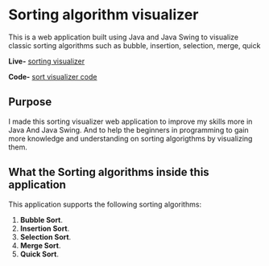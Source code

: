 # Sorting algorithm visualizer

This is a web application built using Java and Java Swing to visualize classic sorting algorithms such as bubble, insertion, selection, merge, quick 

**Live-** [sorting visualizer](https://github.com/Haroon04032003/Sorting-Visualizer/edit/main/README.MD#L6C0/) 

**Code-** [sort visualizer code](https://github.com/Haroon04032003/Sorting-Visualizer/)

## Purpose

I made this sorting visualizer web application to improve my skills more in
Java And Java Swing. And to help the beginners in programming to gain more knowledge and understanding on sorting algorigthms by visualizing them.

## What the Sorting algorithms inside this application

This application supports the following sorting algorithms:

1. **Bubble Sort**.
2. **Insertion Sort**.
3. **Selection Sort**.
4. **Merge Sort**.
5. **Quick Sort**.
